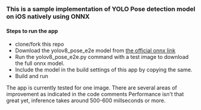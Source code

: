 ### This is a sample implementation of YOLO Pose detection model on iOS natively using ONNX

#### Steps to run the app

* clone/fork this repo
* Download the yolov8_pose_e2e model from [the official onnx link](https://onnxruntime.ai/docs/tutorials/mobile/pose-detection.html)
* Run the yolov8_pose_e2e.py command with a test image to download the full onnx model.
* Include the model in the build settings of this app by copying the same.
* Build and run

<p>
The app is currently tested for one image. There are several areas of improvement as indicated in the code comments
Performance isn't that great yet, inference takes around 500-600 millseconds or more.
</p>
